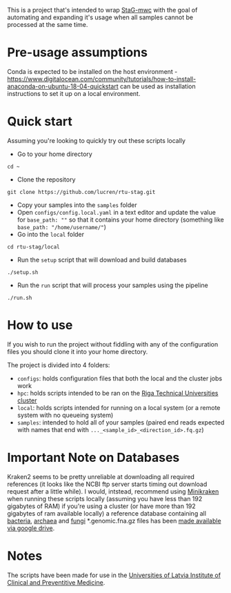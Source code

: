 This is a project that's intended to wrap [StaG-mwc](https://github.com/ctmrbio/stag-mwc) with the goal of automating and expanding it's usage when all samples cannot be processed at the same time.

# Pre-usage assumptions

Conda is expected to be installed on the host environment - https://www.digitalocean.com/community/tutorials/how-to-install-anaconda-on-ubuntu-18-04-quickstart can be used as installation instructions to set it up on a local environment.

# Quick start

Assuming you're looking to quickly try out these scripts locally
* Go to your home directory 
```
cd ~
```
* Clone the repository
```
git clone https://github.com/lucren/rtu-stag.git
```
* Copy your samples into the `samples` folder
* Open `configs/config.local.yaml` in a text editor and update the value for `base_path: ""` so that it contains your home directory (something like `base_path: "/home/username/"`)
* Go into the `local` folder
```
cd rtu-stag/local
```
* Run the `setup` script that will download and build databases 
```
./setup.sh
```
* Run the `run` script that will process your samples using the pipeline
```
./run.sh
```

# How to use

If you wish to run the project without fiddling with any of the configuration files you should clone it into your home directory.

The project is divided into 4 folders:
* `configs`: holds configuration files that both the local and the cluster jobs work
* `hpc`: holds scripts intended to be ran on the [Riga Technical Universities cluster](https://hpc.rtu.lv/)
* `local`: holds scripts intended for running on a local system (or a remote system with no queueing system)
* `samples`: intended to hold all of your samples (paired end reads expected with names that end with `..._<sample_id>_<direction_id>.fq.gz`)

# Important Note on Databases

Kraken2 seems to be pretty unreliable at downloading all required references (it looks like the NCBI ftp server starts timing out download request after a little while). I would, intstead, recommend using [Minikraken](https://ccb.jhu.edu/software/kraken2/index.shtml?t=downloads) when running these scripts locally (assuming you have less than 192 gigabytes of RAM) if you're using a cluster (or have more than 192 gigabytes of ram available locally) a reference database containing all [bacteria](https://ftp.ncbi.nlm.nih.gov/refseq/release/bacteria/), [archaea](https://ftp.ncbi.nlm.nih.gov/refseq/release/archaea/) and [fungi](https://ftp.ncbi.nlm.nih.gov/refseq/release/fungi/) *.genomic.fna.gz files has been [made available via google drive](https://drive.google.com/file/d/1PSdMtl6LDXdn7VvjjIwVTPEtISoQqXmm/view).

# Notes

The scripts have been made for use in the [Universities of Latvia Institute of Clinical and Preventitive Medicine](https://www.kpmi.lu.lv/en-gb/).
